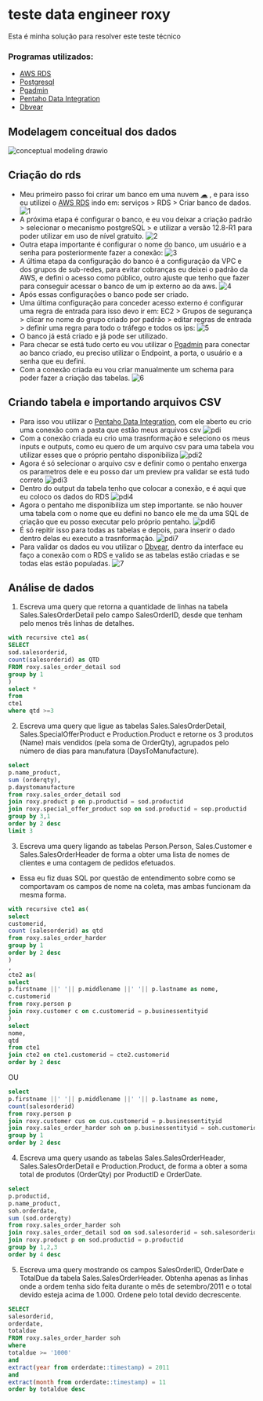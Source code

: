 # teste data engineer roxy
Esta é minha solução para resolver este teste técnico

### Programas utilizados:
* [AWS RDS](https://aws.amazon.com/pt/rds/?nc2=type_a)
* [Postgresql](https://www.postgresql.org/)
* [Pgadmin](https://www.pgadmin.org)
* [Pentaho Data Integration](https://help.hitachivantara.com/Documentation/Pentaho/9.2)
* [Dbvear](https://dbeaver.io/download/)

## Modelagem conceitual dos dados
![conceptual modeling drawio](https://user-images.githubusercontent.com/63296032/145213869-230ed9cd-d147-4e7a-aee2-8e72e1ca97cd.png)

## Criação do rds
* Meu primeiro passo foi crirar um banco em uma nuvem [☁](#-cloud-) , e para isso eu utilizei o [AWS RDS](https://aws.amazon.com/pt/rds/?nc2=type_a)  indo em: serviços > RDS > Criar banco de dados.
![1](https://user-images.githubusercontent.com/63296032/145125161-144f2d7b-1f60-4587-b99d-7fc92a1e358d.png)
* A próxima etapa é configurar o banco, e eu vou deixar a criação padrão > selecionar o mecanismo postgreSQL > e utilizar a versão 12.8-R1 para poder utilizar em uso de nível gratuito.
![2](https://user-images.githubusercontent.com/63296032/145126375-33ac1f9b-4b63-419d-a364-e20eb7758b05.png)
* Outra etapa importante é configurar o nome do banco, um usuário e a senha para posteriormente fazer a conexão:
![3](https://user-images.githubusercontent.com/63296032/145127276-f3d4149f-a8d4-4f88-aba0-b507597fe1e0.png)
* A última etapa da configuração do banco é a configuração da VPC e dos grupos de sub-redes, para evitar cobranças eu deixei o padrão da AWS, e defini o acesso como público, outro ajuste que tenho que fazer para conseguir acessar o banco de um ip externo ao da aws.
![4](https://user-images.githubusercontent.com/63296032/145129195-6a3c8eea-e8e5-454d-ac00-5868f72ee9ae.png)
* Após essas configurações o banco pode ser criado.
* Uma última configuração para conceder acesso externo é configurar uma regra de entrada para isso devo ir em: EC2 > Grupos de segurança > clicar no nome do grupo criado por padrão > editar regras de entrada > definir uma regra para todo o tráfego e todos os ips:
![5](https://user-images.githubusercontent.com/63296032/145130903-93915b76-befa-451b-9cb5-42b86fa0ffd7.png)
* O banco já está criado e já pode ser utilizado.
* Para checar se está tudo certo eu vou utilizar o [Pgadmin](https://www.pgadmin.org) para conectar ao banco criado, eu preciso utilizar o Endpoint, a porta, o usuário e a senha que eu defini.
* Com a conexão criada eu vou criar manualmente um schema para poder fazer a criação das tabelas.
![6](https://user-images.githubusercontent.com/63296032/145133638-00d55ce8-ebe5-438b-95d7-5f9f90dc133a.png)
## Criando tabela e importando arquivos CSV
* Para isso vou utilizar o [Pentaho Data Integration](https://help.hitachivantara.com/Documentation/Pentaho/9.2), com ele aberto eu crio uma conexão com a pasta que estão meus arquivos csv
![pdi](https://user-images.githubusercontent.com/63296032/145195101-a684f117-2896-4053-8cdb-60b0f2f980cc.gif)
* Com a conexão criada eu crio uma trasnformação e seleciono os meus inputs e outputs, como eu quero de um arquivo csv para uma tabela vou utilizar esses que o próprio pentaho disponibiliza
![pdi2](https://user-images.githubusercontent.com/63296032/145196486-087c6594-6fb0-4e24-875f-41b402d4a0e0.gif)
* Agora é só selecionar o arquivo csv e definir como o pentaho enxerga os parametros dele e eu posso dar um preview pra validar se está tudo correto
![pdi3](https://user-images.githubusercontent.com/63296032/145198480-d038cec1-0c74-43ba-b8ab-154d0ecdca45.gif)
* Dentro do output da tabela tenho que colocar a conexão, e é aqui que eu coloco os dados do RDS
![pdi4](https://user-images.githubusercontent.com/63296032/145199761-45563566-ae40-4498-b103-e8e1b9f12838.gif)
* Agora o pentaho me disponibiliza um step importante. se não houver uma tabela com o nome que eu defini no banco ele me da uma SQL de criação que eu posso executar pelo próprio pentaho.
![pdi6](https://user-images.githubusercontent.com/63296032/145200551-111ecd4a-5d86-4405-a575-50912268ff0f.gif)
* É só repitir isso para todas as tabelas e depois, para inserir o dado dentro delas eu executo a trasnformação.
![pdi7](https://user-images.githubusercontent.com/63296032/145202956-4be769ea-86be-4955-8d07-d56c04209b76.gif)
* Para validar os dados eu vou utilizar o [Dbvear](https://dbeaver.io/download/), dentro da interface eu faço a conexão com o RDS e valido se as tabelas estão criadas e se todas elas estão populadas.
![7](https://user-images.githubusercontent.com/63296032/145203311-23af3f72-cbed-41f4-982b-dfd8bfbc8d3c.png)
## Análise de dados
1.	Escreva uma query que retorna a quantidade de linhas na tabela Sales.SalesOrderDetail pelo campo SalesOrderID, desde que tenham pelo menos três linhas de detalhes.
```sql
with recursive cte1 as(
SELECT 
sod.salesorderid,
count(salesorderid) as QTD
FROM roxy.sales_order_detail sod 
group by 1
)
select *
from 
cte1
where qtd >=3
```
2.	Escreva uma query que ligue as tabelas Sales.SalesOrderDetail, Sales.SpecialOfferProduct e Production.Product e retorne os 3 produtos (Name) mais vendidos (pela soma de OrderQty), agrupados pelo número de dias para manufatura (DaysToManufacture).
```sql
select
p.name_product,
sum (orderqty),
p.daystomanufacture
from roxy.sales_order_detail sod
join roxy.product p on p.productid = sod.productid
join roxy.special_offer_product sop on sod.productid = sop.productid
group by 3,1
order by 2 desc
limit 3
```
3. Escreva uma query ligando as tabelas Person.Person, Sales.Customer e Sales.SalesOrderHeader de forma a obter uma lista de nomes de clientes e uma contagem de pedidos efetuados.
* Essa eu fiz duas SQL por questão de entendimento sobre como se comportavam os campos de nome na coleta, mas ambas funcionam da mesma forma.
```sql
with recursive cte1 as(
select
customerid,
count (salesorderid) as qtd
from roxy.sales_order_harder
group by 1
order by 2 desc
) 
,
cte2 as(
select
p.firstname ||' '|| p.middlename ||' '|| p.lastname as nome,
c.customerid 
from roxy.person p
join roxy.customer c on c.customerid = p.businessentityid
)
select 
nome,
qtd
from cte1
join cte2 on cte1.customerid = cte2.customerid
order by 2 desc
```
OU
```sql
select
p.firstname ||' '|| p.middlename ||' '|| p.lastname as nome,
count(salesorderid)
from roxy.person p 
join roxy.customer cus on cus.customerid = p.businessentityid
join roxy.sales_order_harder soh on p.businessentityid = soh.customerid
group by 1
order by 2 desc
```
4.	Escreva uma query usando as tabelas Sales.SalesOrderHeader, Sales.SalesOrderDetail e Production.Product, de forma a obter a soma total de produtos (OrderQty) por ProductID e OrderDate.
```sql
select
p.productid,
p.name_product,
soh.orderdate,
sum (sod.orderqty)
from roxy.sales_order_harder soh
join roxy.sales_order_detail sod on sod.salesorderid = soh.salesorderid
join roxy.product p on sod.productid = p.productid
group by 1,2,3
order by 4 desc
```
5.	Escreva uma query mostrando os campos SalesOrderID, OrderDate e TotalDue da tabela Sales.SalesOrderHeader. Obtenha apenas as linhas onde a ordem tenha sido feita durante o mês de setembro/2011 e o total devido esteja acima de 1.000. Ordene pelo total devido decrescente.
```sql
SELECT 
salesorderid,
orderdate,
totaldue 
FROM roxy.sales_order_harder soh 
where 
totaldue >= '1000'
and 
extract(year from orderdate::timestamp) = 2011
and
extract(month from orderdate::timestamp) = 11
order by totaldue desc 
```

